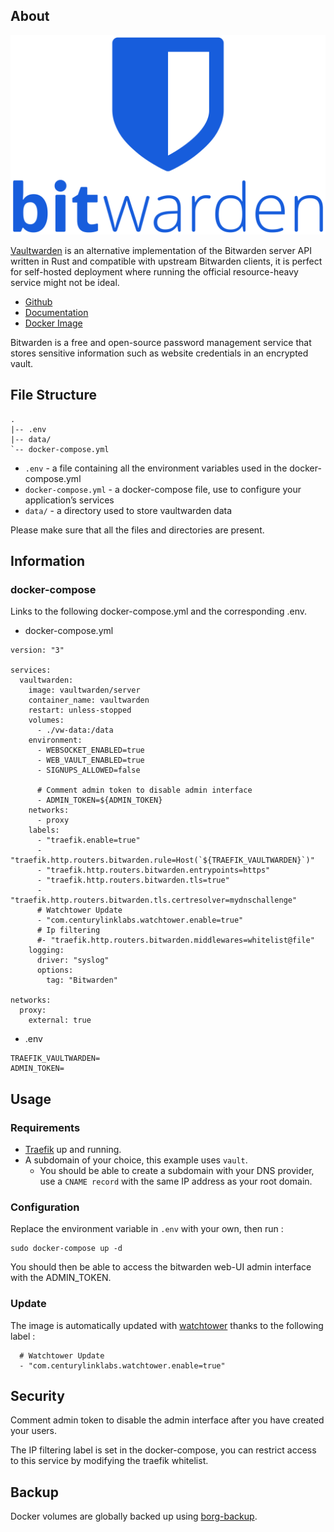 About
-----

[![](https://github.com/BaptisteBdn/docker-selfhosted-apps/raw/main/_utilities/bitwarden.svg.png)](https://github.com/BaptisteBdn/docker-selfhosted-apps/blob/main/_utilities/bitwarden.svg.png)

[Vaultwarden](#root/qCtO893VeGHe) is an alternative implementation of the Bitwarden server API written in Rust and compatible with upstream Bitwarden clients, it is perfect for self-hosted deployment where running the official resource-heavy service might not be ideal.

*   [Github](https://github.com/dani-garcia/vaultwarden)
*   [Documentation](https://github.com/dani-garcia/vaultwarden/wiki)
*   [Docker Image](https://hub.docker.com/r/vaultwarden/server)

Bitwarden is a free and open-source password management service that stores sensitive information such as website credentials in an encrypted vault.

File Structure
--------------

```text-plain
.
|-- .env
|-- data/
`-- docker-compose.yml
```

*   `.env` - a file containing all the environment variables used in the docker-compose.yml
*   `docker-compose.yml` - a docker-compose file, use to configure your application’s services
*   `data/` - a directory used to store vaultwarden data

Please make sure that all the files and directories are present.

Information
-----------

### docker-compose

Links to the following docker-compose.yml and the corresponding .env.

*   docker-compose.yml

```text-plain
version: "3"

services:
  vaultwarden:
    image: vaultwarden/server
    container_name: vaultwarden
    restart: unless-stopped
    volumes:
      - ./vw-data:/data
    environment:
      - WEBSOCKET_ENABLED=true
      - WEB_VAULT_ENABLED=true
      - SIGNUPS_ALLOWED=false
      
      # Comment admin token to disable admin interface
      - ADMIN_TOKEN=${ADMIN_TOKEN}
    networks:
      - proxy
    labels:
      - "traefik.enable=true"
      - "traefik.http.routers.bitwarden.rule=Host(`${TRAEFIK_VAULTWARDEN}`)"
      - "traefik.http.routers.bitwarden.entrypoints=https"
      - "traefik.http.routers.bitwarden.tls=true"
      - "traefik.http.routers.bitwarden.tls.certresolver=mydnschallenge"
      # Watchtower Update
      - "com.centurylinklabs.watchtower.enable=true"
      # Ip filtering
      #- "traefik.http.routers.bitwarden.middlewares=whitelist@file"
    logging:
      driver: "syslog"
      options:
        tag: "Bitwarden"

networks:
  proxy:
    external: true
```

*   .env

```text-plain
TRAEFIK_VAULTWARDEN=
ADMIN_TOKEN=
```

Usage
-----

### Requirements

*   [Traefik](#root/7Zv8K6vdcLKg) up and running.
*   A subdomain of your choice, this example uses `vault`.
    *   You should be able to create a subdomain with your DNS provider, use a `CNAME record` with the same IP address as your root domain.

### Configuration

Replace the environment variable in `.env` with your own, then run :

```text-plain
sudo docker-compose up -d
```

You should then be able to access the bitwarden web-UI admin interface with the ADMIN\_TOKEN.

### Update

The image is automatically updated with [watchtower](#root/erRihXn8XDdG) thanks to the following label :

```text-plain
  # Watchtower Update
  - "com.centurylinklabs.watchtower.enable=true"
```

Security
--------

Comment admin token to disable the admin interface after you have created your users. 

The IP filtering label is set in the docker-compose, you can restrict access to this service by modifying the traefik whitelist.

Backup
------

Docker volumes are globally backed up using [borg-backup](#root/Da55PSbiIxr1).